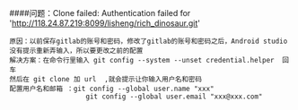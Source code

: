 ####问题：Clone failed: Authentication failed for 'http://118.24.87.219:8099/lisheng/rich_dinosaur.git'
```
原因：以前保存gitlab的账号和密码，修改了gitlab的账号和密码之后，Android studio没有提示重新弄输入，所以要更改之前的配置
解决方案：在命令行里输入 git config --system --unset credential.helper  回车
然后在 git clone 加 url  ,就会提示让你输入用户名和密码
配置用户名和邮箱 ：git config --global user.name "xxx"
				   git config --global user.email "xxx@xxx.com"
```